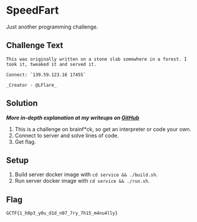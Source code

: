 # SpeedFart
Just another programming challenge.

## Challenge Text
```
This was originally written on a stone slab somewhere in a forest. I took it, tweaked it and served it.

Connect: `139.59.123.16 17455`

_Creator - @LFlare_
```

## Solution
**_More in-depth explanation at my writeups on [GitHub](https://github.com/LFlare/gryphonctf_2017_writeup)_**
1. This is a challenge on brainf*ck, so get an interpreter or code your own.
2. Connect to server and solve lines of code.
3. Get flag.

## Setup
1. Build server docker image with `cd service && ./build.sh`.
2. Run server docker image with `cd service && ./run.sh`.

## Flag
`GCTF{1_h0p3_y0u_d1d_n07_7ry_7h15_m4nu4lly}`
